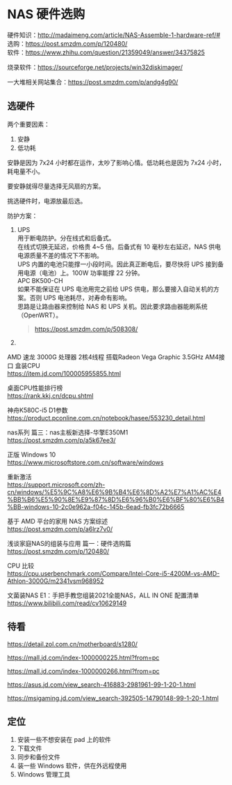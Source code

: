 # NAS 硬件选购


硬件知识：http://madaimeng.com/article/NAS-Assemble-1-hardware-ref/#  
选购：https://post.smzdm.com/p/120480/  
软件：https://www.zhihu.com/question/21359049/answer/34375825

烧录软件：https://sourceforge.net/projects/win32diskimager/

一大堆相关网站集合：https://post.smzdm.com/p/andg4g90/

## 选硬件

两个重要因素：  

1. 安静
2. 低功耗

安静是因为 7x24 小时都在运作，太吵了影响心情。低功耗也是因为 7x24 小时，耗电量不小。

要安静就得尽量选择无风扇的方案。

挑选硬件时，电源放最后选。


防护方案：  

1. UPS   
   用于断电防护。分在线式和后备式。  
   在线式切换无延迟，价格贵 4~5 倍。后备式有 10 毫秒左右延迟，NAS 供电电源质量不差的情况下不影响。  
   UPS 内置的电池只能撑一小段时间。因此真正断电后，要尽快将 UPS 接到备用电源（电池）上。100W 功率能撑 22 分钟。  
   APC BK500-CH  
   如果不能保证在 UPS 电池用完之前给 UPS 供电，那么要接入自动关机的方案。否则 UPS 电池耗尽，对寿命有影响。    
   思路是让路由器来控制给 NAS 和 UPS 关机。因此要求路由器能刷系统（OpenWRT）。    
   > https://post.smzdm.com/p/508308/
2. 

AMD 速龙 3000G 处理器 2核4线程 搭载Radeon Vega Graphic 3.5GHz AM4接口 盒装CPU  
https://item.jd.com/100005955855.html  

桌面CPU性能排行榜  
https://rank.kkj.cn/dcpu.shtml

神舟K580C-i5 D1参数  
https://product.pconline.com.cn/notebook/hasee/553230_detail.html


nas系列 篇三：nas主板新选择-华擎E350M1  
https://post.smzdm.com/p/a5k67ee3/

正版 Windows 10  
https://www.microsoftstore.com.cn/software/windows

重新激活  
https://support.microsoft.com/zh-cn/windows/%E5%9C%A8%E6%9B%B4%E6%8D%A2%E7%A1%AC%E4%BB%B6%E5%90%8E%E9%87%8D%E6%96%B0%E6%BF%80%E6%B4%BB-windows-10-2c0e962a-f04c-145b-6ead-fb3fc72b6665  


基于 AMD 平台的家用 NAS 方案综述  
https://post.smzdm.com/p/a6lrz7v0/

浅谈家庭NAS的组装与应用 篇一：硬件选购篇  
https://post.smzdm.com/p/120480/

CPU 比较  
https://cpu.userbenchmark.com/Compare/Intel-Core-i5-4200M-vs-AMD-Athlon-3000G/m2341vsm968952  

文菌装NAS E1：手把手教您组装2021全能NAS，ALL IN ONE 配置清单  
https://www.bilibili.com/read/cv10629149

## 待看

https://detail.zol.com.cn/motherboard/s1280/

https://mall.jd.com/index-1000000225.html?from=pc

https://mall.jd.com/index-1000000266.html?from=pc

https://asus.jd.com/view_search-416883-2981961-99-1-20-1.html

https://msigaming.jd.com/view_search-392505-14790148-99-1-20-1.html


## 定位

1. 安装一些不想安装在 pad 上的软件
2. 下载文件
3. 同步和备份文件
4. 装一些 Windows 软件，供在外远程使用
5. Windows 管理工具

